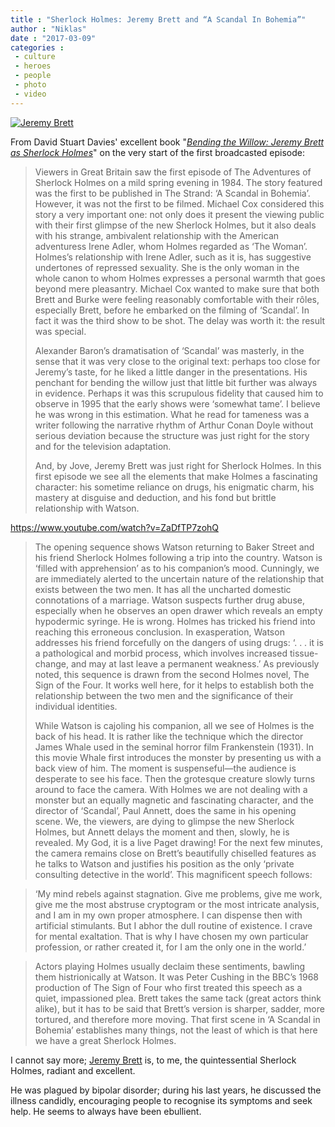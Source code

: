 ```yaml
---
title : "Sherlock Holmes: Jeremy Brett and “A Scandal In Bohemia”"
author : "Niklas"
date : "2017-03-09"
categories : 
 - culture
 - heroes
 - people
 - photo
 - video
---
```


[![Jeremy Brett](https://niklasblog.com/wp-content/2017-03-09_08-49-34.jpg)](https://niklasblog.com/wp-content/2017-03-09_08-49-34.jpg)

From David Stuart Davies' excellent book "[_Bending the Willow: Jeremy Brett as Sherlock Holmes_](https://www.goodreads.com/book/show/1720047.Bending_the_Willow)" on the very start of the first broadcasted episode:

> Viewers in Great Britain saw the first episode of The Adventures of Sherlock Holmes on a mild spring evening in 1984. The story featured was the first to be published in The Strand: ‘A Scandal in Bohemia’. However, it was not the first to be filmed. Michael Cox considered this story a very important one: not only does it present the viewing public with their first glimpse of the new Sherlock Holmes, but it also deals with his strange, ambivalent relationship with the American adventuress Irene Adler, whom Holmes regarded as ‘The Woman’. Holmes’s relationship with Irene Adler, such as it is, has suggestive undertones of repressed sexuality. She is the only woman in the whole canon to whom Holmes expresses a personal warmth that goes beyond mere pleasantry. Michael Cox wanted to make sure that both Brett and Burke were feeling reasonably comfortable with their rôles, especially Brett, before he embarked on the filming of ‘Scandal’. In fact it was the third show to be shot. The delay was worth it: the result was special.
> 
> Alexander Baron’s dramatisation of ‘Scandal’ was masterly, in the sense that it was very close to the original text: perhaps too close for Jeremy’s taste, for he liked a little danger in the presentations. His penchant for bending the willow just that little bit further was always in evidence. Perhaps it was this scrupulous fidelity that caused him to observe in 1995 that the early shows were ‘somewhat tame’. I believe he was wrong in this estimation. What he read for tameness was a writer following the narrative rhythm of Arthur Conan Doyle without serious deviation because the structure was just right for the story and for the television adaptation.
> 
> And, by Jove, Jeremy Brett was just right for Sherlock Holmes. In this first episode we see all the elements that make Holmes a fascinating character: his sometime reliance on drugs, his enigmatic charm, his mastery at disguise and deduction, and his fond but brittle relationship with Watson.

https://www.youtube.com/watch?v=ZaDfTP7zohQ

> The opening sequence shows Watson returning to Baker Street and his friend Sherlock Holmes following a trip into the country. Watson is ‘filled with apprehension’ as to his companion’s mood. Cunningly, we are immediately alerted to the uncertain nature of the relationship that exists between the two men. It has all the uncharted domestic connotations of a marriage. Watson suspects further drug abuse, especially when he observes an open drawer which reveals an empty hypodermic syringe. He is wrong. Holmes has tricked his friend into reaching this erroneous conclusion. In exasperation, Watson addresses his friend forcefully on the dangers of using drugs: ‘. . . it is a pathological and morbid process, which involves increased tissue-change, and may at last leave a permanent weakness.’ As previously noted, this sequence is drawn from the second Holmes novel, The Sign of the Four. It works well here, for it helps to establish both the relationship between the two men and the significance of their individual identities.
> 
> While Watson is cajoling his companion, all we see of Holmes is the back of his head. It is rather like the technique which the director James Whale used in the seminal horror film Frankenstein (1931). In this movie Whale first introduces the monster by presenting us with a back view of him. The moment is suspenseful—the audience is desperate to see his face. Then the grotesque creature slowly turns around to face the camera. With Holmes we are not dealing with a monster but an equally magnetic and fascinating character, and the director of ‘Scandal’, Paul Annett, does the same in his opening scene. We, the viewers, are dying to glimpse the new Sherlock Holmes, but Annett delays the moment and then, slowly, he is revealed. My God, it is a live Paget drawing! For the next few minutes, the camera remains close on Brett’s beautifully chiselled features as he talks to Watson and justifies his position as the only ‘private consulting detective in the world’. This magnificent speech follows:

> ‘My mind rebels against stagnation. Give me problems, give me work, give me the most abstruse cryptogram or the most intricate analysis, and I am in my own proper atmosphere. I can dispense then with artificial stimulants. But I abhor the dull routine of existence. I crave for mental exaltation. That is why I have chosen my own particular profession, or rather created it, for I am the only one in the world.’

> Actors playing Holmes usually declaim these sentiments, bawling them histrionically at Watson. It was Peter Cushing in the BBC’s 1968 production of The Sign of Four who first treated this speech as a quiet, impassioned plea. Brett takes the same tack (great actors think alike), but it has to be said that Brett’s version is sharper, sadder, more tortured, and therefore more moving. That first scene in ‘A Scandal in Bohemia’ establishes many things, not the least of which is that here we have a great Sherlock Holmes.

I cannot say more; [Jeremy Brett](https://en.wikipedia.org/wiki/Jeremy_Brett) is, to me, the quintessential Sherlock Holmes, radiant and excellent.

He was plagued by bipolar disorder; during his last years, he discussed the illness candidly, encouraging people to recognise its symptoms and seek help. He seems to always have been ebullient.

